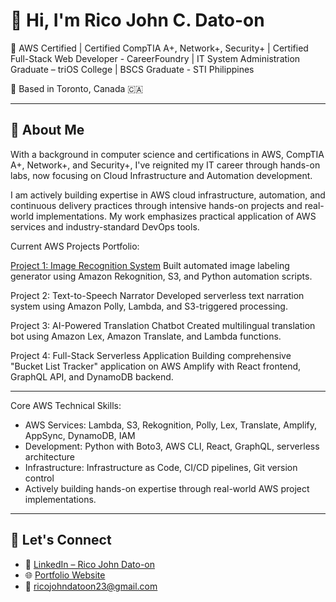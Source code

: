 # 👋 Hi, I'm Rico John C. Dato-on

🎯 AWS Certified | Certified CompTIA A+, Network+, Security+ | Certified Full-Stack Web Developer - CareerFoundry | IT System Administration Graduate – triOS College | BSCS Graduate - STI Philippines

📍 Based in Toronto, Canada 🇨🇦  

---

## 🚀 About Me

With a background in computer science and certifications in AWS, CompTIA A+, Network+, and Security+, I've reignited my IT career through hands-on labs, now focusing on Cloud Infrastructure and Automation development.

I am actively building expertise in AWS cloud infrastructure, automation, and continuous delivery practices through intensive hands-on projects and real-world implementations. My work emphasizes practical application of AWS services and industry-standard DevOps tools.

Current AWS Projects Portfolio:

[Project 1: Image Recognition System](https://github.com/mirjSolution/Image-Recognition-System)
Built automated image labeling generator using Amazon Rekognition, S3, and Python automation scripts.

Project 2: Text-to-Speech Narrator
Developed serverless text narration system using Amazon Polly, Lambda, and S3-triggered processing.

Project 3: AI-Powered Translation Chatbot
Created multilingual translation bot using Amazon Lex, Amazon Translate, and Lambda functions.

Project 4: Full-Stack Serverless Application
Building comprehensive "Bucket List Tracker" application on AWS Amplify with React frontend, GraphQL API, and DynamoDB backend.

---
Core AWS Technical Skills:

- AWS Services: Lambda, S3, Rekognition, Polly, Lex, Translate, Amplify, AppSync, DynamoDB, IAM
- Development: Python with Boto3, AWS CLI, React, GraphQL, serverless architecture
- Infrastructure: Infrastructure as Code, CI/CD pipelines, Git version control
- Actively building hands-on expertise through real-world AWS project implementations.
---

## 💬 Let's Connect

- 🔗 [LinkedIn – Rico John Dato-on](https://www.linkedin.com/in/rico-john-dato-on)
- 🌐 [Portfolio Website](https://ricodatoon.netlify.app)
- 📧 ricojohndatoon23@gmail.com
